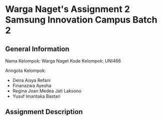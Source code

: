 # Warga Naget's Assignment 2 Samsung Innovation Campus Batch 2

## General Information
Nama Kelompok: Warga Naget
Kode Kelompok: UNI466

Anngota Kelompok:
- Deira Aisya Refani
- Finanazwa Ayesha
- Regina Joan Medea Jati Laksono
- Yusuf Imantaka Bastari

## Assignment Description
